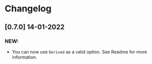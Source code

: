 # Changelog

## [0.7.0] 14-01-2022


### NEW:

- You can now use `Derived` as a valid option. See Readme for more information.
